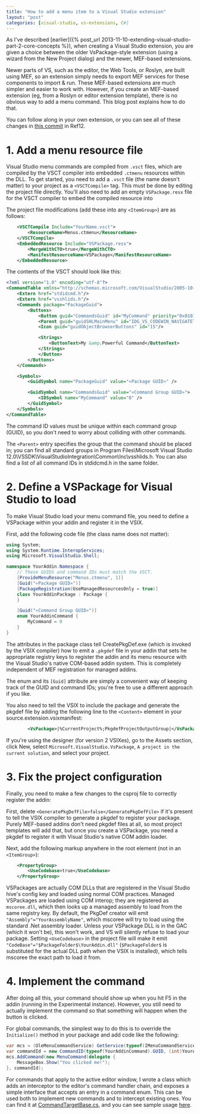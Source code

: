 ```yaml
---
title: "How to add a menu item to a Visual Studio extension"
layout: "post"
categories: [visual-studio, vs-extensions, C#]
---
```


As I've described [earlier]({% post_url 2013-11-10-extending-visual-studio-part-2-core-concepts %}), when creating a Visual Studio extension, you are given a choice between the older VsPackage-style extension (using a wizard from the New Project dialog) and the newer, MEF-based extensions.

Newer parts of VS, such as the editor, the Web Tools, or Roslyn, are built using MEF, so an extension simply needs to export MEF services for these components to import & run.  These MEF-based extensions are much simpler and easier to work with.  However, if you create an MEF-based extension (eg, from a Roslyn or editor extension template), there is no obvious way to add a menu command.  This blog post explains how to do that.

You can follow along in your own extension, or you can see all of these changes in [this commit](https://github.com/SLaks/Ref12/commit/6ce75a4d7f4bfde5c3c51073ebb9db97baa67f42) in Ref12.

# 1. Add a menu resource file
Visual Studio menu commands are compiled from `.vsct` files, which are compiled by the VSCT compiler into embedded `.ctmenu` resources within the DLL.  To get started, you need to add a `.vsct` file (the name doesn't matter) to your project as a `<VSCTCompile>` tag.  This must be done by editing the project file directly.  You'll also need to add an empty `VSPackage.resx` file for the VSCT compiler to embed the compiled resource into

The project file modifications (add these into any `<ItemGroup>`) are as follows:
```xml
	<VSCTCompile Include="YourName.vsct">
		<ResourceName>Menus.ctmenu</ResourceName>
	</VSCTCompile>
	<EmbeddedResource Include="VSPackage.resx">
		<MergeWithCTO>true</MergeWithCTO>
		<ManifestResourceName>VSPackage</ManifestResourceName>
	</EmbeddedResource>
```

The contents of the VSCT should look like this:

```xml
<?xml version="1.0" encoding="utf-8"?>
<CommandTable xmlns="http://schemas.microsoft.com/VisualStudio/2005-10-18/CommandTable" xmlns:xs="http://www.w3.org/2001/XMLSchema">
	<Extern href="stdidcmd.h"/>
	<Extern href="vsshlids.h"/>
	<Commands package="PackageGuid">
		<Buttons>
			<Button guid="CommandsGuid" id="MyCommand" priority="0x0101" type="Button">
			<Parent guid="guidSHLMainMenu" id="IDG_VS_CODEWIN_NAVIGATETOLOCATION"/>
			<Icon guid="guidObjectBrowserButtons" id="15"/>

			<Strings>
				<ButtonText>My &amp;Powerful Command</ButtonText>
			</Strings>
			</Button>
		</Buttons>
	</Commands>

	<Symbols>
		<GuidSymbol name="PackageGuid" value="«Package GUID»" />

		<GuidSymbol name="CommandsGuid" value="«Command Group GUID»">
			<IDSymbol name="MyCommand" value="0" />
		</GuidSymbol>
	</Symbols>
</CommandTable>
```

The command ID values must be unique within each command group (GUID), so you don't need to worry about colliding with other commands.

The `<Parent>` entry specifies the group that the command should be placed in; you can find all standard groups in Program Files\Microsoft Visual Studio 12.0\VSSDK\VisualStudioIntegration\Common\Inc\vsshlids.h.  You can also find a list of all command IDs in stdidcmd.h in the same folder.

# 2. Define a VSPackage for Visual Studio to load
To make Visual Studio load your menu command file, you need to define a VSPackage within your addin and register it in the VSIX.

First, add the following code file (the class name does not matter):

```csharp
using System;
using System.Runtime.InteropServices;
using Microsoft.VisualStudio.Shell;

namespace YourAddin.Namespace {
	// These GUIDS and command IDs must match the VSCT.
	[ProvideMenuResource("Menus.ctmenu", 1)]
	[Guid("«Package GUID»")]
	[PackageRegistration(UseManagedResourcesOnly = true)]
	class YourAddinPackage : Package {
	}

	[Guid("«Command Group GUID»")]
	enum YourAddinCommand {
		MyCommand = 0
	}
}
```

The attributes in the package class tell CreatePkgDef.exe (which is invoked by the VSIX compiler) how to emit a `.pkgdef` file in your addin that sets he appropriate registry keys to register the addin and its menu resource with the Visual Studio's native COM-based addin system.  This is completely independent of MEF registration for managed addins.

The enum and its `[Guid]` attribute are simply a convenient way of keeping track of the GUID and command IDs; you're free to use a different approach if you like.

You also need to tell the VSIX to include the package and generate the pkgdef file by adding the following line to the `<Content>` element in your source.extension.vsixmanifest:

```xml
		<VsPackage>|%CurrentProject%;PkgdefProjectOutputGroup|</VsPackage>
```

If you're using the designer (for version 2 VSIXes), go to the Assets section, click New, select `Microsoft.VisualStudio.VsPackage`, `A project in the current solution`, and select your project.

# 3. Fix the project configuration
Finally, you need to make a few changes to the csproj file to correctly register the addin:

First, delete `<GeneratePkgDefFile>false</GeneratePkgDefFile>` if it's present to tell the VSIX compiler to generate a pkgdef to register your package.  Purely MEF-based addins don't need pkgdef files at all, so most project templates will add that, but once you create a VSPackage, you need a pkgdef to register it with Visual Studio's native COM addin loader.

Next, add the following markup anywhere in the root element (not in an `<ItemGroup>`):
```xml
	<PropertyGroup>
		<UseCodebase>true</UseCodebase>
	</PropertyGroup>
```

VSPackages are actually COM DLLs that are registered in the Visual Studio hive's config key and loaded using normal COM practices.  Managed VSPackages are loaded using COM interop; they are registered as `mscoree.dll`, which then looks up a managed assembly to load from the same registry key.  By default, the PkgDef creator will emit `"Assembly"="YourAssemblyName"`, which mscoree will try to load using the standard .Net assembly loader.  Unless your VSPackage DLL is in the GAC (which it won't be), this won't work, and VS will silently refuse to load your package.  Setting `<UseCodebase>` in the project file will make it emit `"CodeBase"="$PackageFolder$\YourAddin.dll"` (`$PackageFolder$` is substituted for the actual DLL path when the VSIX is installed), which tells mscoree the exact path to load it from.

# 4. Implement the command
After doing all this, your command should show up when you hit F5 in the addin (running in the Experimental instance).  However, you still need to actually implement the command so that something will happen when the button is clicked.

For global commands, the simplest way to do this is to override the `Initialize()` method in your package and add code like the following:

```csharp
var mcs = (OleMenuCommandService) GetService(typeof(IMenuCommandService));
var commandId = new CommandID(typeof(YourAddinCommand).GUID, (int)YourAddinCommand.MyCommand));
mcs.AddCommand(new MenuCommand(delegate {
	MessageBox.Show("You clicked me!");
}, commandId);
```

For commands that apply to the active editor window, I wrote a class which adds an interceptor to the editor's command handler chain, and exposes a simple interface that accepts an entry in a command enum.  This can be used both to implement new commands and to intercept existing ones.
You can find it at [CommandTargetBase.cs](https://github.com/SLaks/Ref12/blob/master/Ref12/Commands/CommandTargetBase.cs), and you can see sample usage [here](https://github.com/SLaks/Ref12/blob/master/Ref12/Commands/TextViewListener.cs).

